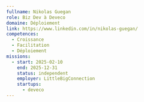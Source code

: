```yaml
---
fullname: Nikolas Guegan
role: Biz Dev à Deveco
domaine: Déploiement
link: https://www.linkedin.com/in/nikolas-guegan/
competences:
  - Croissance
  - Facilitation
  - Déploiement
missions:
  - start: 2025-02-10
    end: 2025-12-31
    status: independent
    employer: LittleBigConnection
    startups:
      - deveco
---
```

